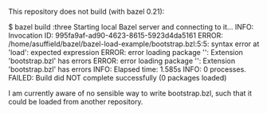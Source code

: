 This repository does not build (with bazel 0.21):

$ bazel build :three
Starting local Bazel server and connecting to it...
INFO: Invocation ID: 995fa9af-ad90-4623-8615-5923d4da5161
ERROR: /home/asuffield/bazel/bazel-load-example/bootstrap.bzl:5:5: syntax error at 'load': expected expression
ERROR: error loading package '': Extension 'bootstrap.bzl' has errors
ERROR: error loading package '': Extension 'bootstrap.bzl' has errors
INFO: Elapsed time: 1.585s
INFO: 0 processes.
FAILED: Build did NOT complete successfully (0 packages loaded)

I am currently aware of no sensible way to write bootstrap.bzl, such
that it could be loaded from another repository.
